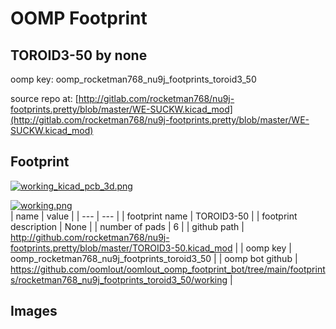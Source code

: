 # OOMP Footprint  
## TOROID3-50  by none  
  
oomp key: oomp_rocketman768_nu9j_footprints_toroid3_50  
  
source repo at: [http://gitlab.com/rocketman768/nu9j-footprints.pretty/blob/master/WE-SUCKW.kicad_mod](http://gitlab.com/rocketman768/nu9j-footprints.pretty/blob/master/WE-SUCKW.kicad_mod)  
## Footprint  
  
[![working_kicad_pcb_3d.png](working_kicad_pcb_3d_600.png)](working_kicad_pcb_3d.png)  
  
[![working.png](working_600.png)](working.png)  
| name | value | 
| --- | --- | 
| footprint name | TOROID3-50 | 
| footprint description | None | 
| number of pads | 6 | 
| github path | http://github.com/rocketman768/nu9j-footprints.pretty/blob/master/TOROID3-50.kicad_mod | 
| oomp key | oomp_rocketman768_nu9j_footprints_toroid3_50 | 
| oomp bot github | https://github.com/oomlout/oomlout_oomp_footprint_bot/tree/main/footprints/rocketman768_nu9j_footprints_toroid3_50/working | 
## Images  
